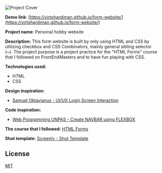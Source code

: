 ![Project Cover](https://i.imgur.com/hPxohW5.png)

**Demo link**: [https://virtohardiman.github.io/form-website/](https://virtohardiman.github.io/form-website/)

**Project name**: Personal hobby website

**Description:** This form website is built by only using HTML and CSS by utilizing checkbox and CSS Combinators, mainly general sibling selector (~). The project purpose is a project practice for the "HTML Forms" course that I followed on FrontEndMasters and to have fun playing with CSS.

**Technologies used:**

- HTML
- CSS

**Design inspiration:**

- [Samuel Oktavianus - UI/UX Login Screen Interaction](https://dribbble.com/shots/15418721-Ocula-UI-UX-Login-Screen-Interaction-2)

**Code inspiration:**

- [Web Programming UNPAS - Create NAVBAR using FLEXBOX](https://www.youtube.com/watch?v=a6-v_0kjYyY&t=1916s&ab_channel=WebProgrammingUNPAS)

**The course that I followed:** [HTML Forms](https://frontendmasters.com/bootcamp/html-forms/)

**Shot template:** [Screenly - Shot Template](https://www.figma.com/community/file/1010486725986952834)

## License

[MIT](https://choosealicense.com/licenses/mit/)
